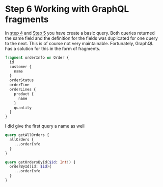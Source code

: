 # Step 6 Working with GraphQL fragments

In [step 4](./Step4.md) and [Step 5](./Step5.md) you have create a basic query. Both queries returned the same field and the definition for the fields was duplicated for one query to the next. This is of course not very maintainable. Fortunately, GraphQL has a solution for this in the form of fragments.

```graphql
fragment orderInfo on Order {
  id
  customer {
    name
  }
  orderStatus
  orderTime
  orderLines {
    product {
      name
    }
    quantity
  }
}
```

I did give the first query a name as well
```graphql
query getAllOrders {
  allOrders {
    ...orderInfo
  }
}

query getOrdersById($id: Int!) {
  orderById(id: $id){
    ...orderInfo
  }
}

```